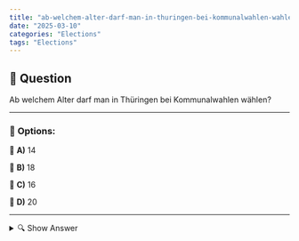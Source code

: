 ```yaml
---
title: "ab-welchem-alter-darf-man-in-thuringen-bei-kommunalwahlen-wahlen"
date: "2025-03-10"
categories: "Elections"
tags: "Elections"
---
```


## 📌 **Question**

Ab welchem Alter darf man in Thüringen bei Kommunalwahlen wählen?



---

### 📝 **Options:**

🔘 **A)** 14

🔘 **B)** 18

🔘 **C)** 16

🔘 **D)** 20

---

<details>
  <summary>🔍 Show Answer</summary>

  <p>
💡  <b>Correct Answer:</b>  c
  </p>
  <p>
    📖<b>Explanation:</b>
    In Deutschland variieren die Wahlalter je nach Art der Wahl und Bundesland. Thüringen hat spezifische Regelungen für Kommunalwahlen, die lokale politische Entscheidungen betreffen, wie etwa die Wahl von Stadträten oder Gemeinderäten. In den letzten Jahren wurde diskutiert, das Wahlalter zu senken, um jüngere Bürger stärker in politische Prozesse einzubeziehen. Diese Änderungen zielen darauf ab, die politische Partizipation von Jugendlichen zu fördern und ihnen eine Stimme in ihrer unmittelbaren Umgebung zu geben.
  </p>
</details>
